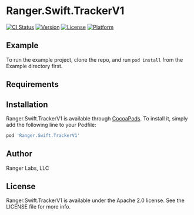 # Ranger.Swift.TrackerV1

[![CI Status](https://img.shields.io/travis/rangerlabs/Ranger.Swift.TrackerV1.svg?style=flat)](https://travis-ci.org/rangerlabs/Ranger.Swift.TrackerV1)
[![Version](https://img.shields.io/cocoapods/v/Ranger.Swift.TrackerV1.svg?style=flat)](https://cocoapods.org/pods/Ranger.Swift.TrackerV1)
[![License](https://img.shields.io/cocoapods/l/Ranger.Swift.TrackerV1.svg?style=flat)](https://cocoapods.org/pods/Ranger.Swift.TrackerV1)
[![Platform](https://img.shields.io/cocoapods/p/Ranger.Swift.TrackerV1.svg?style=flat)](https://cocoapods.org/pods/Ranger.Swift.TrackerV1)

## Example

To run the example project, clone the repo, and run `pod install` from the Example directory first.

## Requirements

## Installation

Ranger.Swift.TrackerV1 is available through [CocoaPods](https://cocoapods.org). To install
it, simply add the following line to your Podfile:

```ruby
pod 'Ranger.Swift.TrackerV1'
```

## Author

Ranger Labs, LLC

## License

Ranger.Swift.TrackerV1 is available under the Apache 2.0 license. See the LICENSE file for more info.
